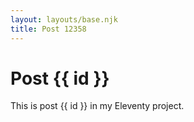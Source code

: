 ```yaml
---
layout: layouts/base.njk
title: Post 12358
---
```


# Post {{ id }}

This is post {{ id }} in my Eleventy project.
